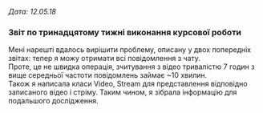<i>Дата: 12.05.18</i>

<h3>Звіт по тринадцятому тижні виконання курсової роботи</h3>

Мені нарешті вдалось вирішити проблему, описану у двох попередніх звітах: тепер я можу отримати всі повідомлення з чату.<br>
Проте, це не швидка операція, зчитування з відео тривалістю 7 годин з вище середньої частоти повідомлень займає ~10 хвилин.<br>
Також я написала класи Video, Stream для представлення відповідно записаного відео і стріму.
Таким чином, я зібрала інформацію для подальшого дослідження.
